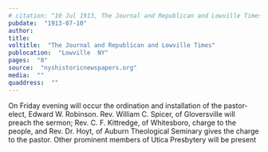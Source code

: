 ```yaml
---
# citation: "10 Jul 1913, The Journal and Republican and Lowville Times, Lowville NY, p8, nyshistoricnewspapers.org."
pubdate:  "1913-07-10"
author: 
title: 
voltitle:  "The Journal and Republican and Lowville Times"
publocation:  "Lowville  NY"
pages:  "8"
source:  "nyshistoricnewspapers.org"
media:  ""
quaddress:  ""
---
```

On Friday evening will occur the ordination and installation of the pastor-elect, Edward W. Robinson. Rev. William C. Spicer, of Gloversville will preach the sermon; Rev. C. F. Kittredge, of Whitesboro, charge to the people, and Rev. Dr. Hoyt, of Auburn Theological Seminary gives the charge to the pastor. Other prominent members of Utica Presbytery will be present

